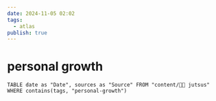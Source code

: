 ```yaml
---
date: 2024-11-05 02:02
tags:
  - atlas
publish: true
---
```

# personal growth

```dataview
TABLE date as "Date", sources as "Source" FROM "content/🥷🏽 jutsus" WHERE contains(tags, "personal-growth")
```
